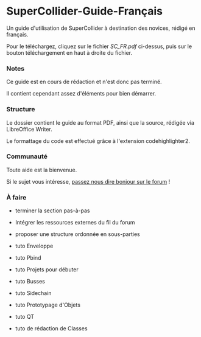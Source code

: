 # SuperCollider-Guide-Français

Un guide d'utilisation de SuperCollider à destination des novices, rédigé en français.

Pour le téléchargez, cliquez sur le fichier *SC_FR.pdf* ci-dessus,
puis sur le bouton téléchargement en haut à droite du fichier.

### Notes

Ce guide est en cours de rédaction et n'est donc pas terminé.

Il contient cependant assez d'éléments pour bien démarrer.


### Structure

Le dossier contient le guide au format PDF,
ainsi que la source, rédigée via LibreOffice Writer.

Le formattage du code est effectué grâce à l'extension codehighlighter2.

### Communauté

Toute aide est la bienvenue.

Si le sujet vous intéresse,
[passez nous dire bonjour sur le forum](https://scsynth.org/t/supercollider-en-francais/8308) !

### À faire

- terminer la section pas-à-pas

- Intégrer les ressources externes du fil du forum

- proposer une structure ordonnée en sous-parties

- tuto Enveloppe

- tuto Pbind

- tuto Projets pour débuter

- tuto Busses

- tuto Sidechain

- tuto Prototypage d'Objets

- tuto QT

- tuto de rédaction de Classes
